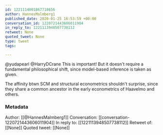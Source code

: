 ```yaml
---
id: 1221114001867718656
author: HannesMalmberg1
published_date: 2020-01-25 16:53:59 +00:00
conversation_id: 1220721443606011904
in_reply_to: 1221113948507738112
retweet: None
quoted_tweet: None
type: tweet
tags:

---
```


@yudapearl @HarryDCrane This is important! But it doesn't require a fundamental philosophical shift, since model-based inference is taken as given.

The affinity btwn SCM and structural econometrics shouldn't surprise, since they share a common ancestor in the early econometrics of Haavelmo and others.

### Metadata

Author: [[@HannesMalmberg1]]
Conversation: [[conversation-1220721443606011904]]
In reply to: [[1221113948507738112]]
Retweet of: [[None]]
Quoted tweet: [[None]]
